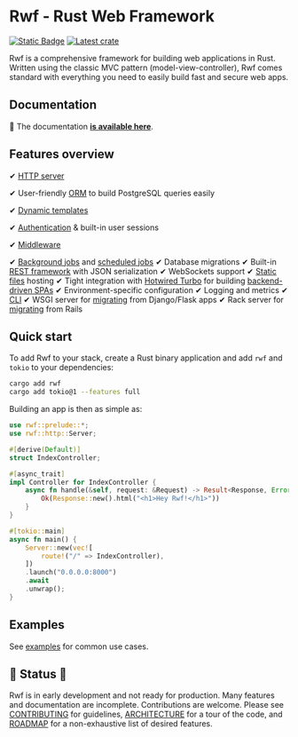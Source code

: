 # Rwf &dash; Rust Web Framework

[![Static Badge](https://img.shields.io/badge/documentation-blue?style=flat)](https://levkk.github.io/rwf/)
[![Latest crate](https://img.shields.io/crates/v/rwf.svg)](https://crates.io/crates/rwf)


Rwf is a comprehensive framework for building web applications in Rust. Written using the classic MVC  pattern (model-view-controller), Rwf comes standard with everything you need to easily build fast and secure web apps.

## Documentation

:blue_book: The documentation **[is available here](https://levkk.github.io/rwf/)**.

## Features overview

&#10004; [HTTP server](https://github.com/levkk/rwf/tree/main/examples/quick-start)

&#10004; User-friendly [ORM](https://github.com/levkk/rwf/tree/main/examples/orm) to build PostgreSQL queries easily

&#10004; [Dynamic templates](https://github.com/levkk/rwf/tree/main/examples/dynamic-templates)

&#10004; [Authentication](https://github.com/levkk/rwf/tree/main/examples/auth) & built-in user sessions

&#10004; [Middleware](https://github.com/levkk/rwf/tree/main/examples/middleware)

&#10004; [Background jobs](https://github.com/levkk/rwf/tree/main/examples/background-jobs) and [scheduled jobs](https://github.com/levkk/rwf/tree/main/examples/scheduled-jobs)
&#10004; Database migrations
&#10004; Built-in [REST framework](https://github.com/levkk/rwf/tree/main/examples/rest) with JSON serialization
&#10004; WebSockets support
&#10004; [Static files](https://github.com/levkk/rwf/tree/main/examples/static-files) hosting
&#10004; Tight integration with [Hotwired Turbo](https://turbo.hotwired.dev/) for building [backend-driven SPAs](https://github.com/levkk/rwf/tree/main/examples/turbo)
&#10004; Environment-specific configuration
&#10004; Logging and metrics
&#10004; [CLI](https://github.com/levkk/rwf/tree/main/rwf-cli)
&#10004; WSGI server for [migrating](https://github.com/levkk/rwf/tree/main/examples/django) from Django/Flask apps
&#10004; Rack server for [migrating](https://github.com/levkk/rwf/tree/main/examples/rails) from Rails

## Quick start

To add Rwf to your stack, create a Rust binary application and add `rwf` and `tokio` to your dependencies:

```bash
cargo add rwf
cargo add tokio@1 --features full
```

Building an app is then as simple as:

```rust
use rwf::prelude::*;
use rwf::http::Server;

#[derive(Default)]
struct IndexController;

#[async_trait]
impl Controller for IndexController {
    async fn handle(&self, request: &Request) -> Result<Response, Error> {
        Ok(Response::new().html("<h1>Hey Rwf!</h1>"))
    }
}

#[tokio::main]
async fn main() {
    Server::new(vec![
        route!("/" => IndexController),
    ])
    .launch("0.0.0.0:8000")
    .await
    .unwrap();
}
```

## Examples

See [examples](https://github.com/levkk/rwf/tree/main/examples) for common use cases.

## :construction: Status :construction:

Rwf is in early development and not ready for production. Many features and documentation are incomplete. Contributions are welcome. Please see [CONTRIBUTING](https://github.com/levkk/rwf/tree/main/CONTRIBUTING.md) for guidelines, [ARCHITECTURE](https://github.com/levkk/rwf/tree/main/ARCHITECTURE.md) for a tour of the code, and [ROADMAP](https://github.com/levkk/rwf/tree/main/ROADMAP.md) for a non-exhaustive list of desired features.
